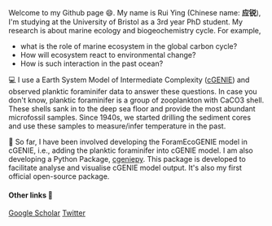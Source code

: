 <!--
**ruiying-ocean/ruiying-ocean** is a ✨ _special_ ✨ repository because its `README.md` (this file) appears on your GitHub profile.
-->

Welcome to my Github page 😄. My name is Rui Ying (Chinese name: **应锐**), I'm studying at the University of Bristol as a 3rd year PhD student. My research is about marine ecology and biogeochemistry cycle. For example,

- what is the role of marine ecosystem in the global carbon cycle? 
- How will ecosystem react to environmental change?
- How is such interaction in the past ocean?

:computer:  I use a Earth System Model of Intermediate Complexity ([cGENIE](https://github.com/derpycode/cgenie.muffin)) and observed planktic foraminifer data to answer these questions. In case you don't know, planktic foraminifer is a group of zooplankton with CaCO3 shell. These shells sank in to the deep sea floor and provide the most abundant microfossil samples. Since 1940s, we started drilling the sediment cores and use these samples to measure/infer temperature in the past.

:star2: So far, I have been involved developing the ForamEcoGENIE model in cGENIE, i.e., adding the planktic foraminifer into cGENIE model. I am also developing a Python Package, [cgeniepy](https://github.com/ruiying-ocean/cgeniepy). This package is developed to facilitate analyse and visualise cGENIE model output. It's also my first official open-source package.

#### Other links :link:
[Google Scholar](https://scholar.google.com/citations?user=1QNR-nEAAAAJ&hl=en)
[Twitter](https://twitter.com/YingRui17)
